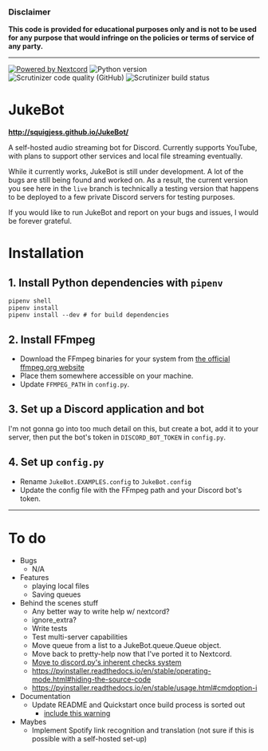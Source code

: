 ### Disclaimer
**This code is provided for educational purposes only and is not to be used for any purpose that would infringe on the policies or terms of service of any party.**

------------------------

[![Powered by Nextcord](https://custom-icon-badges.herokuapp.com/badge/-Powered%20by%20Nextcord-0d1620?logo=nextcord)](https://github.com/nextcord/nextcord "Powered by Nextcord Python API Wrapper") ![Python version](https://img.shields.io/github/pipenv/locked/python-version/squigjess/JukeBot/testing) ![Scrutinizer code quality (GitHub)](https://img.shields.io/scrutinizer/quality/g/squigjess/JukeBot/testing) ![Scrutinizer build status](https://img.shields.io/scrutinizer/build/g/squigjess/JukeBot/testing)

# JukeBot

**http://squigjess.github.io/JukeBot/**

A self-hosted audio streaming bot for Discord. Currently supports YouTube, with plans to support other services and local file streaming eventually.

While it currently works, JukeBot is still under development. A lot of the bugs are still being found and worked on. As a result, the current version you see here in the `live` branch is technically a testing version that happens to be deployed to a few private Discord servers for testing purposes.

If you would like to run JukeBot and report on your bugs and issues, I would be forever grateful.

# Installation

## 1. Install Python dependencies with `pipenv`
    pipenv shell
    pipenv install
    pipenv install --dev # for build dependencies

## 2. Install FFmpeg
* Download the FFmpeg binaries for your system from [the official ffmpeg.org website](https://ffmpeg.org/download.html)
* Place them somewhere accessible on your machine.
* Update `FFMPEG_PATH` in `config.py`.

## 3. Set up a Discord application and bot
I'm not gonna go into too much detail on this, but create a bot, add it to your server, then put the bot's token in `DISCORD_BOT_TOKEN` in `config.py`.

## 4. Set up `config.py`
* Rename `JukeBot.EXAMPLES.config` to `JukeBot.config`
* Update the config file with the FFmpeg path and your Discord bot's token.

-------

# To do
* Bugs
  * N/A
* Features
  * playing local files
  * Saving queues
* Behind the scenes stuff
  * Any better way to write help w/ nextcord?
  * ignore_extra?
  * Write tests
  * Test multi-server capabilities
  * Move queue from a list to a JukeBot.queue.Queue object.
  * Move back to pretty-help now that I've ported it to Nextcord.
  * [Move to discord.py's inherent checks system](https://discordpy.readthedocs.io/en/stable/ext/commands/commands.html?highlight=on_command_error#checks)
  * https://pyinstaller.readthedocs.io/en/stable/operating-mode.html#hiding-the-source-code
  * https://pyinstaller.readthedocs.io/en/stable/usage.html#cmdoption-i
* Documentation
  * Update README and Quickstart once build process is sorted out
    * [include this warning](https://gist.github.com/vbe0201/ade9b80f2d3b64643d854938d40a0a2d#gistcomment-3311754)
* Maybes
  * Implement Spotify link recognition and translation (not sure if this is possible with a self-hosted set-up)
<!--
* `ctx.reply()` over `ctx.reply()`
* Add `!resume`, `!pause`, and `!stop` commands
* Move from JSON to TOML for user config
* Send a message to the last text channel when JukeBot disconnects.
* [Have JukeBot auto-disconnect (maybe after a delay?) when the queue is exhausted.](https://www.py4u.net/discuss/262449)
* [Implement proper error handling](https://discordpy.readthedocs.io/en/stable/ext/commands/commands.html?highlight=on_command_error#error-handling)
* Fix exception when invoking `!nowplaying` with an empty queue
* stopwatch (under `!nowplaying`)
* Find out why compiled version doesn't launch a terminal window on Linux.
* Implement the ability to remove a single track from the queue in !clear
* Track/queue data refactor
* Make "queued" msg titles link to the OG video
* Logfile
* Update docstrings
* work on build script
* Move config to .json in anticipation of exe distribution
* Add a way to clear the queue.
* Function-ify redundant embed/dialog code in `!play`.
* Work on a nicer-looking `!help` command.
* Add a pretty `!queue` command.
* Set up GitHub Pages website for JukeBot.
* Re-implement `!skip`.
* PySimpleGUI
-->
